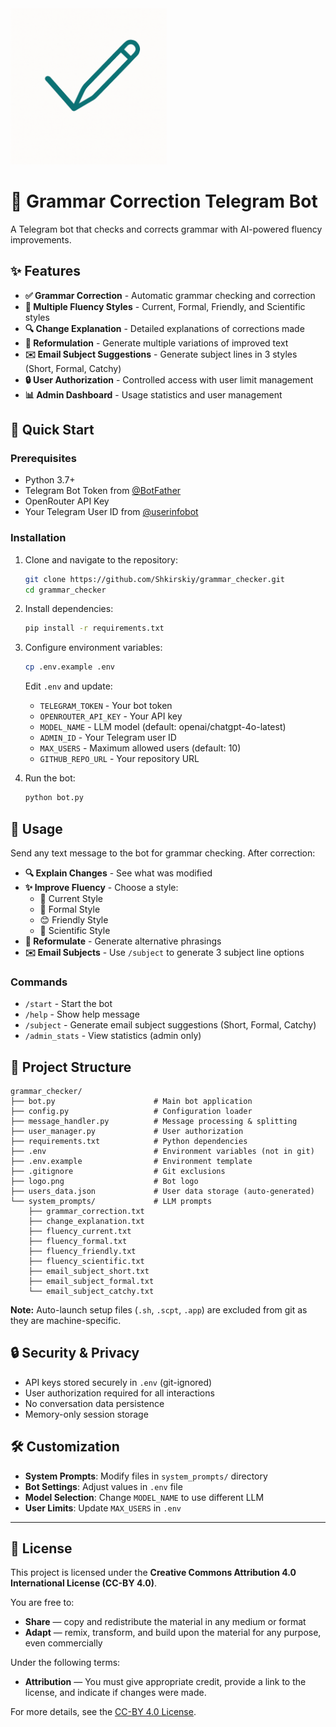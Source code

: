 <img src="logo.png" alt="Grammar Correction Bot Logo" width="250">

# 📝 Grammar Correction Telegram Bot

A Telegram bot that checks and corrects grammar with AI-powered fluency improvements.

## ✨ Features

- **✅ Grammar Correction** - Automatic grammar checking and correction
- **🎨 Multiple Fluency Styles** - Current, Formal, Friendly, and Scientific styles
- **🔍 Change Explanation** - Detailed explanations of corrections made
- **🔄 Reformulation** - Generate multiple variations of improved text
- **✉️ Email Subject Suggestions** - Generate subject lines in 3 styles (Short, Formal, Catchy)
- **🔒 User Authorization** - Controlled access with user limit management
- **📊 Admin Dashboard** - Usage statistics and user management

## 🚀 Quick Start

### Prerequisites

- Python 3.7+
- Telegram Bot Token from [@BotFather](https://t.me/botfather)
- OpenRouter API Key
- Your Telegram User ID from [@userinfobot](https://t.me/userinfobot)

### Installation

1. Clone and navigate to the repository:
   ```bash
   git clone https://github.com/Shkirskiy/grammar_checker.git
   cd grammar_checker
   ```

2. Install dependencies:
   ```bash
   pip install -r requirements.txt
   ```

3. Configure environment variables:
   ```bash
   cp .env.example .env
   ```
   Edit `.env` and update:
   - `TELEGRAM_TOKEN` - Your bot token
   - `OPENROUTER_API_KEY` - Your API key
   - `MODEL_NAME` - LLM model (default: openai/chatgpt-4o-latest)
   - `ADMIN_ID` - Your Telegram user ID
   - `MAX_USERS` - Maximum allowed users (default: 10)
   - `GITHUB_REPO_URL` - Your repository URL

4. Run the bot:
   ```bash
   python bot.py
   ```

## 💬 Usage

Send any text message to the bot for grammar checking. After correction:
- **🔍 Explain Changes** - See what was modified
- **✨ Improve Fluency** - Choose a style:
  - 🔄 Current Style
  - 🎩 Formal Style
  - 😊 Friendly Style
  - 🔬 Scientific Style
- **🔄 Reformulate** - Generate alternative phrasings
- **✉️ Email Subjects** - Use `/subject` to generate 3 subject line options

### Commands

- `/start` - Start the bot
- `/help` - Show help message
- `/subject` - Generate email subject suggestions (Short, Formal, Catchy)
- `/admin_stats` - View statistics (admin only)

## 📁 Project Structure

```
grammar_checker/
├── bot.py                      # Main bot application
├── config.py                   # Configuration loader
├── message_handler.py          # Message processing & splitting
├── user_manager.py             # User authorization
├── requirements.txt            # Python dependencies
├── .env                        # Environment variables (not in git)
├── .env.example                # Environment template
├── .gitignore                  # Git exclusions
├── logo.png                    # Bot logo
├── users_data.json             # User data storage (auto-generated)
└── system_prompts/             # LLM prompts
    ├── grammar_correction.txt
    ├── change_explanation.txt
    ├── fluency_current.txt
    ├── fluency_formal.txt
    ├── fluency_friendly.txt
    ├── fluency_scientific.txt
    ├── email_subject_short.txt
    ├── email_subject_formal.txt
    └── email_subject_catchy.txt
```

**Note:** Auto-launch setup files (`.sh`, `.scpt`, `.app`) are excluded from git as they are machine-specific.

## 🔒 Security & Privacy

- API keys stored securely in `.env` (git-ignored)
- User authorization required for all interactions
- No conversation data persistence
- Memory-only session storage

## 🛠️ Customization

- **System Prompts**: Modify files in `system_prompts/` directory
- **Bot Settings**: Adjust values in `.env` file
- **Model Selection**: Change `MODEL_NAME` to use different LLM
- **User Limits**: Update `MAX_USERS` in `.env`

---

## 📄 License

This project is licensed under the **Creative Commons Attribution 4.0 International License (CC-BY 4.0)**.

You are free to:
- **Share** — copy and redistribute the material in any medium or format
- **Adapt** — remix, transform, and build upon the material for any purpose, even commercially

Under the following terms:
- **Attribution** — You must give appropriate credit, provide a link to the license, and indicate if changes were made.

For more details, see the [CC-BY 4.0 License](https://creativecommons.org/licenses/by/4.0/).
